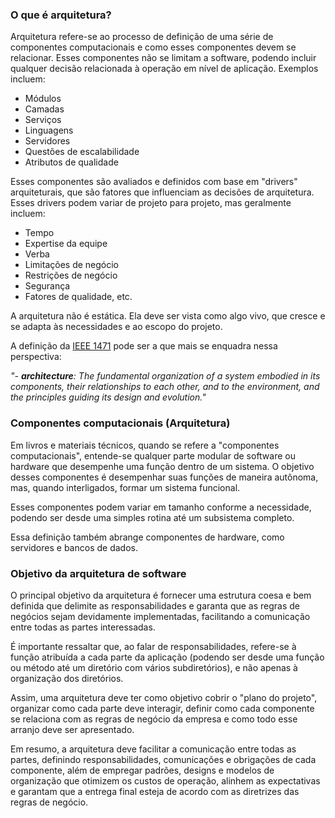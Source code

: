 ### **O que é arquitetura?**

Arquitetura refere-se ao processo de definição de uma série de componentes computacionais e como esses componentes devem se relacionar. Esses componentes não se limitam a software, podendo incluir qualquer decisão relacionada à operação em nível de aplicação. Exemplos incluem:

- Módulos
- Camadas
- Serviços
- Linguagens
- Servidores
- Questões de escalabilidade
- Atributos de qualidade

Esses componentes são avaliados e definidos com base em "drivers" arquiteturais, que são fatores que influenciam as decisões de arquitetura. Esses drivers podem variar de projeto para projeto, mas geralmente incluem:

- Tempo
- Expertise da equipe
- Verba
- Limitações de negócio
- Restrições de negócio
- Segurança
- Fatores de qualidade, etc.

A arquitetura não é estática. Ela deve ser vista como algo vivo, que cresce e se adapta às necessidades e ao escopo do projeto.

A definição da [IEEE 1471](https://en.wikipedia.org/wiki/IEEE_1471) pode ser a que mais se enquadra nessa perspectiva:

*"- **architecture**: The fundamental organization of a system embodied in its components, their relationships to each other, and to the environment, and the principles guiding its design and evolution."*
### **Componentes computacionais (Arquitetura)**

Em livros e materiais técnicos, quando se refere a "componentes computacionais", entende-se qualquer parte modular de software ou hardware que desempenhe uma função dentro de um sistema. O objetivo desses componentes é desempenhar suas funções de maneira autônoma, mas, quando interligados, formar um sistema funcional.

Esses componentes podem variar em tamanho conforme a necessidade, podendo ser desde uma simples rotina até um subsistema completo.

Essa definição também abrange componentes de hardware, como servidores e bancos de dados.
### **Objetivo da arquitetura de software**

O principal objetivo da arquitetura é fornecer uma estrutura coesa e bem definida que delimite as responsabilidades e garanta que as regras de negócios sejam devidamente implementadas, facilitando a comunicação entre todas as partes interessadas.

É importante ressaltar que, ao falar de responsabilidades, refere-se à função atribuída a cada parte da aplicação (podendo ser desde uma função ou método até um diretório com vários subdiretórios), e não apenas à organização dos diretórios.

Assim, uma arquitetura deve ter como objetivo cobrir o "plano do projeto", organizar como cada parte deve interagir, definir como cada componente se relaciona com as regras de negócio da empresa e como todo esse arranjo deve ser apresentado.

Em resumo, a arquitetura deve facilitar a comunicação entre todas as partes, definindo responsabilidades, comunicações e obrigações de cada componente, além de empregar padrões, designs e modelos de organização que otimizem os custos de operação, alinhem as expectativas e garantam que a entrega final esteja de acordo com as diretrizes das regras de negócio.